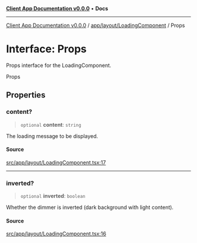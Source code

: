[**Client App Documentation v0.0.0**](../../../../README.md) • **Docs**

***

[Client App Documentation v0.0.0](../../../../README.md) / [app/layout/LoadingComponent](../README.md) / Props

# Interface: Props

Props interface for the LoadingComponent.

 Props

## Properties

### content?

> `optional` **content**: `string`

The loading message to be displayed.

#### Source

[src/app/layout/LoadingComponent.tsx:17](https://github.com/jimmykurian/Reactivities/blob/7242251934a0465caac7d53316c5f07fee39a833/client-app/src/app/layout/LoadingComponent.tsx#L17)

***

### inverted?

> `optional` **inverted**: `boolean`

Whether the dimmer is inverted (dark background with light content).

#### Source

[src/app/layout/LoadingComponent.tsx:16](https://github.com/jimmykurian/Reactivities/blob/7242251934a0465caac7d53316c5f07fee39a833/client-app/src/app/layout/LoadingComponent.tsx#L16)
